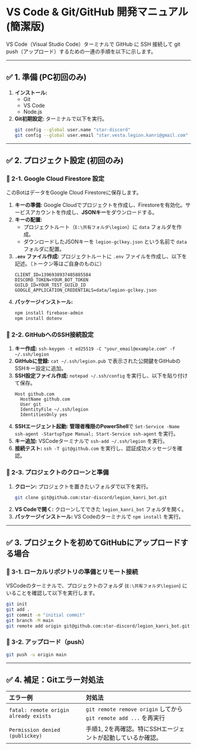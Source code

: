 # VS Code & Git/GitHub 開発マニュアル (簡潔版)

VS Code（Visual Studio Code）ターミナルで GitHub に SSH 接続して git push（アップロード）するための一連の手順を以下に示します。

---

## ✅ 1. 準備 (PC初回のみ)

1.  **インストール:**
    *   Git
    *   VS Code
    *   Node.js
2.  **Git初期設定:** ターミナルで以下を実行。
    ```bash
    git config --global user.name "star-discord"
    git config --global user.email "star.vesta.legion.kanri@gmail.com"
    ```
---
## ✅ 2. プロジェクト設定 (初回のみ)
### 🔹 2-1. Google Cloud Firestore 設定
このBotはデータをGoogle Cloud Firestoreに保存します。
1.  **キーの準備:** Google Cloudでプロジェクトを作成し、Firestoreを有効化。サービスアカウントを作成し、**JSONキー**をダウンロードする。
2.  **キーの配置:**
    *   プロジェクトルート（`E:\共有フォルダ\legion`）に `data` フォルダを作成。
    *   ダウンロードしたJSONキーを `legion-gclkey.json` という名前で `data` フォルダに配置。
3.  **`.env` ファイル作成:** プロジェクトルートに `.env` ファイルを作成し、以下を記述。（トークン等はご自身のものに）
    ```
    CLIENT_ID=1396938937485885584
    DISCORD_TOKEN=YOUR_BOT_TOKEN
    GUILD_ID=YOUR_TEST_GUILD_ID
    GOOGLE_APPLICATION_CREDENTIALS=data/legion-gclkey.json
    ```
4.  **パッケージインストール:**
    ```bash
    npm install firebase-admin
    npm install dotenv
    ```
### 🔹 2-2. GitHubへのSSH接続設定
1.  **キー作成:** `ssh-keygen -t ed25519 -C "your_email@example.com" -f ~/.ssh/legion`
2.  **GitHubに登録:** `cat ~/.ssh/legion.pub` で表示された公開鍵をGitHubのSSHキー設定に追加。
3.  **SSH設定ファイル作成:** `notepad ~/.ssh/config` を実行し、以下を貼り付けて保存。
    ```
    Host github.com
      HostName github.com
      User git
      IdentityFile ~/.ssh/legion
      IdentitiesOnly yes
    ```
4.  **SSHエージェント起動:** **管理者権限のPowerShell**で `Set-Service -Name ssh-agent -StartupType Manual; Start-Service ssh-agent` を実行。
5.  **キー追加:** VSCodeターミナルで `ssh-add ~/.ssh/legion` を実行。
6.  **接続テスト:** `ssh -T git@github.com` を実行し、認証成功メッセージを確認。

### 🔹 2-3. プロジェクトのクローンと準備
1.  **クローン:** プロジェクトを置きたいフォルダで以下を実行。
    ```bash
    git clone git@github.com:star-discord/legion_kanri_bot.git
    ```
2.  **VS Codeで開く:** クローンしてできた `legion_kanri_bot` フォルダを開く。
3.  **パッケージインストール:** VS Codeのターミナルで `npm install` を実行。

---

## ✅ 3. プロジェクトを初めてGitHubにアップロードする場合

### 🔹 3-1. ローカルリポジトリの準備とリモート接続
VSCodeのターミナルで、プロジェクトのフォルダ (`E:\共有フォルダ\legion`) にいることを確認して以下を実行します。
```bash
git init
git add .
git commit -m "initial commit"
git branch -M main
git remote add origin git@github.com:star-discord/legion_kanri_bot.git
```

### 🔹 3-2. アップロード（push）
```bash
git push -u origin main
```

---

## ✅ 4. 補足：Gitエラー対処法

| エラー例 | 対処法 |
| :--- | :--- |
| `fatal: remote origin already exists` | `git remote remove origin` してから `git remote add ...` を再実行 |
| `Permission denied (publickey)` | 手順1, 2を再確認。特にSSHエージェントが起動しているか確認。 |